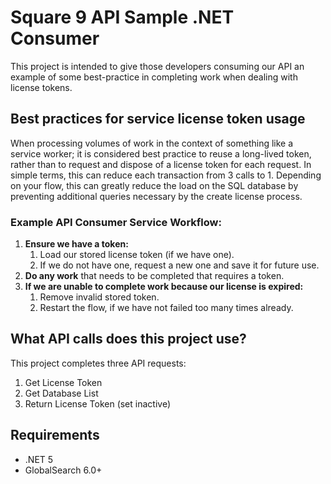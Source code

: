 # Square 9 API Sample .NET Consumer

This project is intended to give those developers consuming our API an example of some best-practice in completing work when dealing with license tokens.

## Best practices for service license token usage

When processing volumes of work in the context of something like a service worker; it is considered best practice to
reuse a long-lived token, rather than to request and dispose of a license token for each request. In
simple terms, this can reduce each transaction from 3 calls to 1. Depending on your flow, this can greatly reduce the load on the SQL
database by preventing additional queries necessary by the create license process.

### Example API Consumer Service Workflow:
1. **Ensure we have a token:**
    1. Load our stored license token (if we have one).
    2. If we do not have one, request a new one and save it for future use.
2. **Do any work** that needs to be completed that requires a token.
3. **If we are unable to complete work because our license is expired:**
    1. Remove invalid stored token.
    2. Restart the flow, if we have not failed too many times already.

## What API calls does this project use?

This project completes three API requests:
1. Get License Token
2. Get Database List
3. Return License Token (set inactive)

## Requirements

- .NET 5
- GlobalSearch 6.0+
